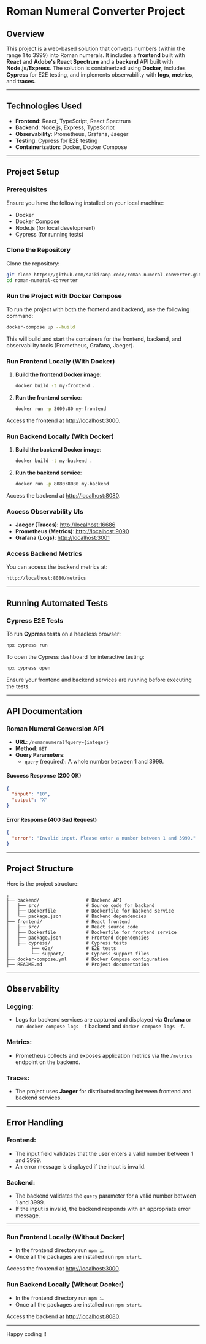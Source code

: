 # Roman Numeral Converter Project

## Overview

This project is a web-based solution that converts numbers (within the range 1 to 3999) into Roman numerals. It includes a **frontend** built with **React** and **Adobe's React Spectrum** and a **backend** API built with **Node.js/Express**. The solution is containerized using **Docker**, includes **Cypress** for E2E testing, and implements observability with **logs**, **metrics**, and **traces**.

---

## Technologies Used

- **Frontend**: React, TypeScript, React Spectrum
- **Backend**: Node.js, Express, TypeScript
- **Observability**: Prometheus, Grafana, Jaeger
- **Testing**: Cypress for E2E testing
- **Containerization**: Docker, Docker Compose

---

## Project Setup

### Prerequisites

Ensure you have the following installed on your local machine:

- Docker
- Docker Compose
- Node.js (for local development)
- Cypress (for running tests)

### Clone the Repository

Clone the repository:

```bash
git clone https://github.com/saikiranp-code/roman-numeral-converter.git
cd roman-numeral-converter
```

### Run the Project with Docker Compose

To run the project with both the frontend and backend, use the following command:

```bash
docker-compose up --build
```

This will build and start the containers for the frontend, backend, and observability tools (Prometheus, Grafana, Jaeger).

### Run Frontend Locally (With Docker)

1. **Build the frontend Docker image**:

   ```bash
   docker build -t my-frontend .
   ```

2. **Run the frontend service**:

   ```bash
   docker run -p 3000:80 my-frontend
   ```

Access the frontend at [http://localhost:3000](http://localhost:3000).

### Run Backend Locally (With Docker)

1. **Build the backend Docker image**:

   ```bash
   docker build -t my-backend .
   ```

2. **Run the backend service**:

   ```bash
   docker run -p 8080:8080 my-backend
   ```

Access the backend at [http://localhost:8080](http://localhost:8080).

### Access Observability UIs

- **Jaeger (Traces)**: [http://localhost:16686](http://localhost:16686)
- **Prometheus (Metrics)**: [http://localhost:9090](http://localhost:9090)
- **Grafana (Logs)**: [http://localhost:3001](http://localhost:3001)

### Access Backend Metrics

You can access the backend metrics at:

```bash
http://localhost:8080/metrics
```

---

## Running Automated Tests

### Cypress E2E Tests

To run **Cypress tests** on a headless browser:

```bash
npx cypress run
```

To open the Cypress dashboard for interactive testing:

```bash
npx cypress open
```

Ensure your frontend and backend services are running before executing the tests.

---

## API Documentation

### Roman Numeral Conversion API

- **URL**: `/romannumeral?query={integer}`
- **Method**: `GET`
- **Query Parameters**:
  - `query` (required): A whole number between 1 and 3999.

#### Success Response (200 OK)

```json
{
  "input": "10",
  "output": "X"
}
```

#### Error Response (400 Bad Request)

```json
{
  "error": "Invalid input. Please enter a number between 1 and 3999."
}
```

---

## Project Structure

Here is the project structure:

```
.
├── backend/                 # Backend API
│   ├── src/                 # Source code for backend
│   ├── Dockerfile           # Dockerfile for backend service
│   └── package.json         # Backend dependencies
├── frontend/                # React frontend
│   ├── src/                 # React source code
│   ├── Dockerfile           # Dockerfile for frontend service
│   ├── package.json         # Frontend dependencies
│   ├── cypress/             # Cypress tests
│        ├── e2e/            # E2E tests
│        └── support/        # Cypress support files
├── docker-compose.yml       # Docker Compose configuration
├── README.md                # Project documentation
```

---

## Observability

### Logging:
- Logs for backend services are captured and displayed via **Grafana** or `run docker-compose logs -f` backend and `docker-compose logs -f`.

### Metrics:
- Prometheus collects and exposes application metrics via the `/metrics` endpoint on the backend.

### Traces:
- The project uses **Jaeger** for distributed tracing between frontend and backend services.

---

## Error Handling

### Frontend:
- The input field validates that the user enters a valid number between 1 and 3999.
- An error message is displayed if the input is invalid.

### Backend:
- The backend validates the `query` parameter for a valid number between 1 and 3999.
- If the input is invalid, the backend responds with an appropriate error message.

---

### Run Frontend Locally (Without Docker)
- In the frontend directory run `npm i`.
- Once all the packages are installed run `npm start`.

Access the frontend at [http://localhost:3000](http://localhost:3000).

### Run Backend Locally (Without Docker)
- In the frontend directory run `npm i`.
- Once all the packages are installed run `npm start`.

Access the backend at [http://localhost:8080](http://localhost:8080).

---

Happy coding !!